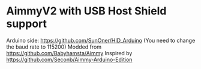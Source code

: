 # AimmyV2 with USB Host Shield support
Arduino side: https://github.com/SunOner/HID_Arduino (You need to change the baud rate to 115200)
Modded from https://github.com/Babyhamsta/Aimmy
Inspired by https://github.com/Seconb/Aimmy-Arduino-Edition
